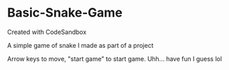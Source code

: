 # Basic-Snake-Game
Created with CodeSandbox

A simple game of snake I made as part of a project

Arrow keys to move, "start game" to start game. Uhh... have fun I guess lol
